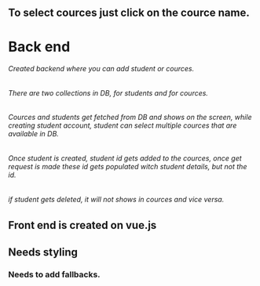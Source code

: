 ## To select cources just click on the cource name.
# Back end
######  Created backend where you can add student or cources.
######  There are two collections in DB, for students and for cources.
######  Cources and students get fetched from DB and shows on the screen, while creating student account, student can select multiple cources that are available in DB.
######  Once student is created, student id gets added to the cources, once get request is made these id gets populated witch student details, but not the id.
###### if student gets deleted, it will not shows in cources and vice versa.

## Front end is created on vue.js
## Needs styling
### Needs to add fallbacks.
